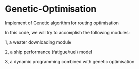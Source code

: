 # Genetic-Optimisation

Implement of Genetic algorithm for routing optimisation

In this code, we will try to accomplish the following modules:

  1, a weater downloading module
  
  2, a ship performance (fatigue/fuel) model
  
  3, a dynamic programming combined with genetic optimisation 
